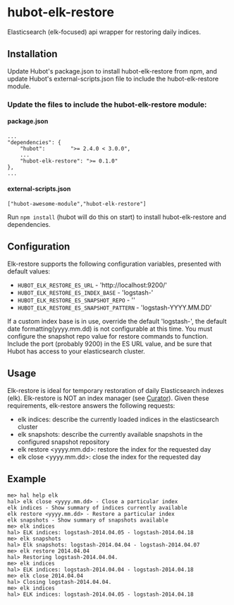 hubot-elk-restore
=================

Elasticsearch (elk-focused) api wrapper for restoring daily indices.

## Installation

Update Hubot's package.json to install hubot-elk-restore from npm, and update Hubot's external-scripts.json file to include the hubot-elk-restore module.

### Update the files to include the hubot-elk-restore module:

#### package.json

    ...
    "dependencies": {
        "hubot":        ">= 2.4.0 < 3.0.0",
        ...
        "hubot-elk-restore": ">= 0.1.0"
    },
    ...

#### external-scripts.json

    ["hubot-awesome-module","hubot-elk-restore"]

Run `npm install` (hubot will do this on start) to install hubot-elk-restore and dependencies.

## Configuration

Elk-restore supports the following configuration variables, presented with default values:

 - `HUBOT_ELK_RESTORE_ES_URL` - 'http://localhost:9200/'
 - `HUBOT_ELK_RESTORE_ES_INDEX_BASE` - 'logstash-'
 - `HUBOT_ELK_RESTORE_ES_SNAPSHOT_REPO` - ''
 - `HUBOT_ELK_RESTORE_ES_SNAPSHOT_PATTERN` - 'logstash-YYYY.MM.DD'

If a custom index base is in use, override the default 'logstash-', the default date formatting(yyyy.mm.dd) is not configurable at this time. You must configure the snapshot repo value for restore commands to function. Include the port (probably 9200) in the ES URL value, and be sure that Hubot has access to your elasticsearch cluster.

## Usage

Elk-restore is ideal for temporary restoration of daily Elasticsearch indexes (elk). Elk-restore is NOT an index manager (see [Curator](https://github.com/elasticsearch/curator)). Given these requirements, elk-restore answers the following requests:

 - elk indices: describe the currently loaded indices in the elasticsearch cluster
 - elk snapshots: describe the currently available snapshots in the configured snapshot repository
 - elk restore <yyyy.mm.dd>: restore the index for the requested day
 - elk close <yyyy.mm.dd>: close the index for the requested day

## Example

```
me> hal help elk
hal> elk close <yyyy.mm.dd> - Close a particular index
elk indices - Show summary of indices currently available
elk restore <yyyy.mm.dd> - Restore a particular index
elk snapshots - Show summary of snapshots available
me> elk indices
hal> ELK indices: logstash-2014.04.05 - logstash-2014.04.18
me> elk snapshots
hal> Elk snapshots: logstash-2014.04.04 - logstash-2014.04.07
me> elk restore 2014.04.04
hal> Restoring logstash-2014.04.04.
me> elk indices
hal> ELK indices: logstash-2014.04.04 - logstash-2014.04.18
me> elk close 2014.04.04
hal> Closing logstash-2014.04.04.
me> elk indices
hal> ELK indices: logstash-2014.04.05 - logstash-2014.04.18
```
